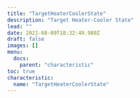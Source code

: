 ```yaml
---
title: "TargetHeaterCoolerState"
description: "Target Heater-Cooler State"
lead: ""
date: 2021-08-09T18:32:49.980Z
draft: false
images: []
menu:
  docs:
    parent: "characteristic"
toc: true
characteristic:
  name: "TargetHeaterCoolerState"
---
```

